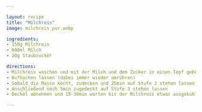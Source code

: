 ```yaml
---

layout: recipe
title: "Milchreis"
image: milchreis_pur.webp

ingredients:
- 150g Milchreis
- 600ml Milch
- 20g Staubzucker

directions:
- Milchreis waschen und mit der Milch und dem Zucker in einen Topf geben
- Aufkochen lassen (dabei immer wieder umrühren)
- Sobald die Masse kocht, zudecken und 25min auf Stufe 2 stehen lassen
- Anschließend noch 5min zugedeckt auf Stufe 3 stehen lassen
- Deckel abnehmen und 15-30min warten bis der Milchreis etwas ausgekühlt ist

---
```

